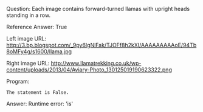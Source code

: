 Question: Each image contains forward-turned llamas with upright heads standing in a row.

Reference Answer: True

Left image URL: http://3.bp.blogspot.com/_9py6IgNlFak/TJOFf8h2kXI/AAAAAAAAAoE/94Tb8oMFy4g/s1600/llama.jpg

Right image URL: http://www.llamatrekking.co.uk/wp-content/uploads/2013/04/Aviary-Photo_130125019190623322.png

Program:

```
The statement is False.
```
Answer: Runtime error: 'is'


